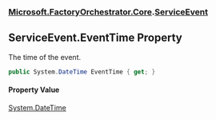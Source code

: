 ### [Microsoft.FactoryOrchestrator.Core](Microsoft_FactoryOrchestrator_Core.md 'Microsoft.FactoryOrchestrator.Core').[ServiceEvent](ServiceEvent.md 'Microsoft.FactoryOrchestrator.Core.ServiceEvent')
## ServiceEvent.EventTime Property
The time of the event.  
```csharp
public System.DateTime EventTime { get; }
```
#### Property Value
[System.DateTime](https://docs.microsoft.com/en-us/dotnet/api/System.DateTime 'System.DateTime')
